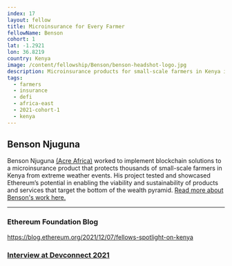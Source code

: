 ```yaml
---
index: 17
layout: fellow
title: Microinsurance for Every Farmer
fellowName: Benson
cohort: 1
lat: -1.2921
lon: 36.8219
country: Kenya
image: /content/fellowship/Benson/benson-headshot-logo.jpg
description: Microinsurance products for small-scale farmers in Kenya in extreme weather events
tags:
  - farmers
  - insurance
  - defi
  - africa-east
  - 2021-cohort-1
  - kenya
---
```


## Benson Njuguna

Benson Njuguna [(Acre Africa)](https://acreafrica.com/) worked to implement blockchain solutions to a microinsurance product that protects thousands of small-scale farmers in Kenya from extreme weather events. His project tested and showcased Ethereum’s potential in enabling the viability and sustainability of products and services that target the bottom of the wealth pyramid. [Read more about Benson's work here.](https://blog.ethereum.org/2021/12/07/fellows-spotlight-on-kenya/)

---

### Ethereum Foundation Blog
https://blog.ethereum.org/2021/12/07/fellows-spotlight-on-kenya

### [Interview at Devconnect 2021](https://youtu.be/3wMgDyuWdWU?si=1WboMtuB6VYfc0dd)